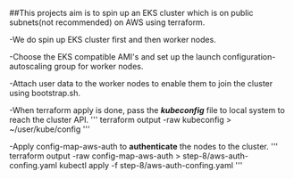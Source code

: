 ##This projects aim is to spin up an EKS cluster which is on public subnets(not recommended) on AWS using terraform.

-We do spin up EKS cluster first and then worker nodes. 

-Choose the EKS compatible AMI's and set up the launch configuration-autoscaling group for worker nodes.

-Attach user data to the worker nodes to enable them to join the cluster using bootstrap.sh.

-When terraform apply is done, pass the ***kubeconfig*** file to local system to reach the cluster API.
'''
    terraform output -raw kubeconfig > ~/user/kube/config
'''

-Apply config-map-aws-auth to **authenticate** the nodes to the cluster.
'''
    terraform output -raw config-map-aws-auth > step-8/aws-auth-confing.yaml
    kubectl apply -f step-8/aws-auth-confing.yaml
'''

